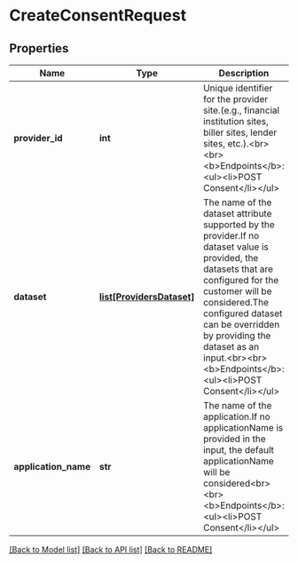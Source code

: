 # CreateConsentRequest


## Properties
Name | Type | Description | Notes
------------ | ------------- | ------------- | -------------
**provider_id** | **int** | Unique identifier for the provider site.(e.g., financial institution sites, biller sites, lender sites, etc.).&lt;br&gt;&lt;br&gt;&lt;b&gt;Endpoints&lt;/b&gt;:&lt;ul&gt;&lt;li&gt;POST Consent&lt;/li&gt;&lt;/ul&gt; | [optional] 
**dataset** | [**list[ProvidersDataset]**](ProvidersDataset.md) | The name of the dataset attribute supported by the provider.If no dataset value is provided, the datasets that are configured for the customer will be considered.The configured dataset can be overridden by providing the dataset as an input.&lt;br&gt;&lt;br&gt;&lt;b&gt;Endpoints&lt;/b&gt;:&lt;ul&gt;&lt;li&gt;POST Consent&lt;/li&gt;&lt;/ul&gt; | [optional] 
**application_name** | **str** | The name of the application.If no applicationName is provided in the input, the default applicationName will be considered&lt;br&gt;&lt;br&gt;&lt;b&gt;Endpoints&lt;/b&gt;:&lt;ul&gt;&lt;li&gt;POST Consent&lt;/li&gt;&lt;/ul&gt; | [optional] 

[[Back to Model list]](../README.md#documentation-for-models) [[Back to API list]](../README.md#documentation-for-api-endpoints) [[Back to README]](../README.md)


